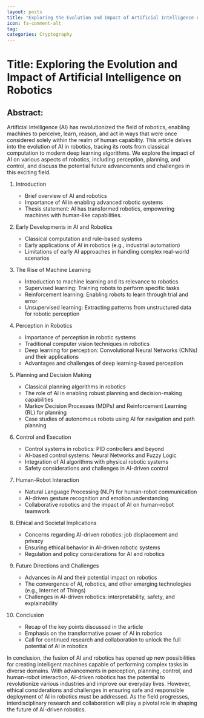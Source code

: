 ```yaml
---
layout: posts
title: "Exploring the Evolution and Impact of Artificial Intelligence on Robotics"
icon: fa-comment-alt
tag:      
categories: Cryptography
---
```



# Title: Exploring the Evolution and Impact of Artificial Intelligence on Robotics

## Abstract:
Artificial intelligence (AI) has revolutionized the field of robotics, enabling machines to perceive, learn, reason, and act in ways that were once considered solely within the realm of human capability. This article delves into the evolution of AI in robotics, tracing its roots from classical computation to modern deep learning algorithms. We explore the impact of AI on various aspects of robotics, including perception, planning, and control, and discuss the potential future advancements and challenges in this exciting field.

1. Introduction
   - Brief overview of AI and robotics
   - Importance of AI in enabling advanced robotic systems
   - Thesis statement: AI has transformed robotics, empowering machines with human-like capabilities.

2. Early Developments in AI and Robotics
   - Classical computation and rule-based systems
   - Early applications of AI in robotics (e.g., industrial automation)
   - Limitations of early AI approaches in handling complex real-world scenarios

3. The Rise of Machine Learning
   - Introduction to machine learning and its relevance to robotics
   - Supervised learning: Training robots to perform specific tasks
   - Reinforcement learning: Enabling robots to learn through trial and error
   - Unsupervised learning: Extracting patterns from unstructured data for robotic perception

4. Perception in Robotics
   - Importance of perception in robotic systems
   - Traditional computer vision techniques in robotics
   - Deep learning for perception: Convolutional Neural Networks (CNNs) and their applications
   - Advantages and challenges of deep learning-based perception

5. Planning and Decision Making
   - Classical planning algorithms in robotics
   - The role of AI in enabling robust planning and decision-making capabilities
   - Markov Decision Processes (MDPs) and Reinforcement Learning (RL) for planning
   - Case studies of autonomous robots using AI for navigation and path planning

6. Control and Execution
   - Control systems in robotics: PID controllers and beyond
   - AI-based control systems: Neural Networks and Fuzzy Logic
   - Integration of AI algorithms with physical robotic systems
   - Safety considerations and challenges in AI-driven control

7. Human-Robot Interaction
   - Natural Language Processing (NLP) for human-robot communication
   - AI-driven gesture recognition and emotion understanding
   - Collaborative robotics and the impact of AI on human-robot teamwork

8. Ethical and Societal Implications
   - Concerns regarding AI-driven robotics: job displacement and privacy
   - Ensuring ethical behavior in AI-driven robotic systems
   - Regulation and policy considerations for AI and robotics

9. Future Directions and Challenges
   - Advances in AI and their potential impact on robotics
   - The convergence of AI, robotics, and other emerging technologies (e.g., Internet of Things)
   - Challenges in AI-driven robotics: interpretability, safety, and explainability

10. Conclusion
    - Recap of the key points discussed in the article
    - Emphasis on the transformative power of AI in robotics
    - Call for continued research and collaboration to unlock the full potential of AI in robotics

In conclusion, the fusion of AI and robotics has opened up new possibilities for creating intelligent machines capable of performing complex tasks in diverse domains. With advancements in perception, planning, control, and human-robot interaction, AI-driven robotics has the potential to revolutionize various industries and improve our everyday lives. However, ethical considerations and challenges in ensuring safe and responsible deployment of AI in robotics must be addressed. As the field progresses, interdisciplinary research and collaboration will play a pivotal role in shaping the future of AI-driven robotics.